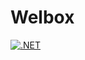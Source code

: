 # Welbox

[![.NET](https://github.com/hernikplays/Welbox/actions/workflows/dotnet.yml/badge.svg)](https://github.com/hernikplays/Welbox/actions/workflows/dotnet.yml)
